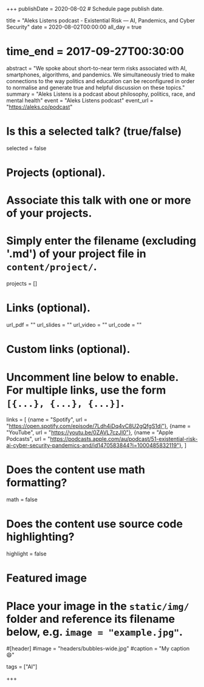 +++
publishDate = 2020-08-02 # Schedule page publish date.

title = "Aleks Listens podcast - Existential Risk — AI, Pandemics, and Cyber Security"
date = 2020-08-02T00:00:00
all_day = true
# time_end = 2017-09-27T00:30:00
abstract = "We spoke about short-to-near term risks associated with AI, smartphones, algorithms, and pandemics. We simultaneously tried to make connections to the way politics and education can be reconfigured in order to normalise and generate true and helpful discussion on these topics." 
summary = "Aleks Listens is a podcast about philosophy, politics, race, and mental health"
event = "Aleks Listens podcast"
event_url = "https://aleks.co/podcast"

# Is this a selected talk? (true/false)
selected = false

# Projects (optional).
#   Associate this talk with one or more of your projects.
#   Simply enter the filename (excluding '.md') of your project file in `content/project/`.
projects = []

# Links (optional).
url_pdf = ""
url_slides = ""
url_video = ""
url_code = ""

# Custom links (optional).
#   Uncomment line below to enable. For multiple links, use the form `[{...}, {...}, {...}]`.
links = [
  {name = "Spotify", url = "https://open.spotify.com/episode/7Ldh4iDq4vC8U2gQfgS1dj"},
  {name = "YouTube", url = "https://youtu.be/0ZAVL7czJI0"},
  {name = "Apple Podcasts", url = "https://podcasts.apple.com/au/podcast/51-existential-risk-ai-cyber-security-pandemics-and/id1470583844?i=1000485832119"},
]

# Does the content use math formatting?
math = false

# Does the content use source code highlighting?
highlight = false

# Featured image
# Place your image in the `static/img/` folder and reference its filename below, e.g. `image = "example.jpg"`.
#[header]
#image = "headers/bubbles-wide.jpg"
#caption = "My caption :smile:"

tags = ["AI"]

+++

